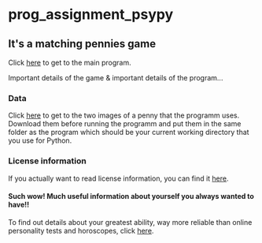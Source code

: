 # prog_assignment_psypy

## It's a matching pennies game
Click [here](https://github.com/MaxHe-Ho/prog_assignment_psypy/blob/master/assignment_psychopy.py) to get to the main program.

Important details of the game & important details of the program...

### Data
Click [here](https://github.com/MaxHe-Ho/prog_assignment_psypy/tree/master/data) to get to the two images of a penny that the programm uses. Download them before running the programm and put them in the same folder as the program which should be your current working directory that you use for Python.

### License information
If you actually want to read license information, you can find it [here](https://github.com/MaxHe-Ho/prog_assignment_psypy/blob/master/LICENSE).

#### Such wow! Much useful information about yourself you always wanted to have!!
To find out details about your greatest ability, way more reliable than online personality tests and horoscopes, click [here](https://en.wikipedia.org/wiki/Procrastination). 
